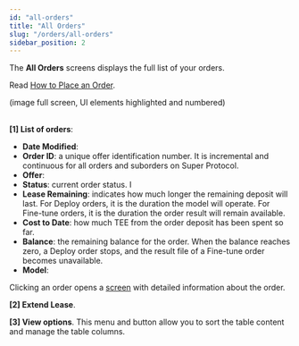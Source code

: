 ```yaml
---
id: "all-orders"
title: "All Orders"
slug: "/orders/all-orders"
sidebar_position: 2
---
```


The **All Orders** screens displays the full list of your orders. 

Read [How to Place an Order](/ai-marketplace/guides/guide-place-order).

(image full screen, UI elements highlighted and numbered)
<br/>
<br/>

**[1] List of orders**:

- **Date Modified**:
- **Order ID**: a unique offer identification number. It is incremental and continuous for all orders and suborders on Super Protocol.
- **Offer**:
- **Status**: current order status. I
- **Lease Remaining**: indicates how much longer the remaining deposit will last. For Deploy orders, it is the duration the model will operate. For Fine-tune orders, it is the duration the order result will remain available.
- **Cost to Date**: how much TEE from the order deposit has been spent so far.
- **Balance**: the remaining balance for the order. When the balance reaches zero, a Deploy order stops, and the result file of a Fine-tune order becomes unavailable.
- **Model**:

Clicking an order opens a [screen](/ai-marketplace/orders/order) with detailed information about the order.

**[2] Extend Lease**.

**[3] View options**. This menu and button allow you to sort the table content and manage the table columns.